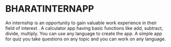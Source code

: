# BHARATINTERNAPP
An internship is an opportunity to gain valuable work experience in their field of interest . A calculator app having basic functions like add, subtract, divide, multiply. You can use any language to create the app. A simple app for quiz you take questions on any topic and you can work on any language.
